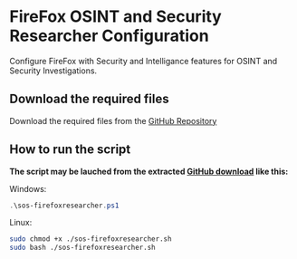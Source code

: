 # FireFox OSINT and Security Researcher Configuration

Configure FireFox with Security and Intelligance features for OSINT and Security Investigations.


## Download the required files

Download the required files from the [GitHub Repository](https://github.com/simeononsecurity/FireFox-Security-Researcher)

## How to run the script

**The script may be lauched from the extracted [GitHub download](https://github.com/simeononsecurity/FireFox-Security-Researcher/archive/master.zip) like this:**

Windows:
```powershell
.\sos-firefoxresearcher.ps1
```

Linux:
```bash
sudo chmod +x ./sos-firefoxresearcher.sh
sudo bash ./sos-firefoxresearcher.sh
```
